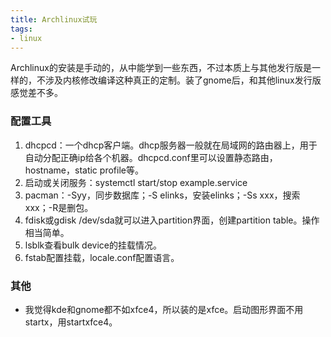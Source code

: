 ```yaml
---
title: Archlinux试玩
tags:
- linux
---
```


Archlinux的安装是手动的，从中能学到一些东西，不过本质上与其他发行版是一样的，不涉及内核修改编译这种真正的定制。装了gnome后，和其他linux发行版感觉差不多。

<!--more-->

### 配置工具
1. dhcpcd：一个dhcp客户端。dhcp服务器一般就在局域网的路由器上，用于自动分配正确ip给各个机器。dhcpcd.conf里可以设置静态路由，hostname，static profile等。
2. 启动或关闭服务：systemctl start/stop example.service
3. pacman：-Syy，同步数据库；-S elinks，安装elinks；-Ss xxx，搜索xxx；-R是删包。
4. fdisk或gdisk /dev/sda就可以进入partition界面，创建partition table。操作相当简单。
5. lsblk查看bulk device的挂载情况。
6. fstab配置挂载，locale.conf配置语言。

### 其他
- 我觉得kde和gnome都不如xfce4，所以装的是xfce。启动图形界面不用startx，用startxfce4。
